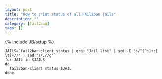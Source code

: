 ```yaml
---
layout: post
title: "How to print status of all Fail2ban jails"
description: ""
category: [fail2ban]
tags: []
---
```

{% include JB/setup %}

    JAILS=`fail2ban-client status | grep "Jail list" | sed -E 's/^[^:]+:[ \t]+//' | sed 's/,//g'`
    for JAIL in $JAILS
    do
      fail2ban-client status $JAIL
    done


